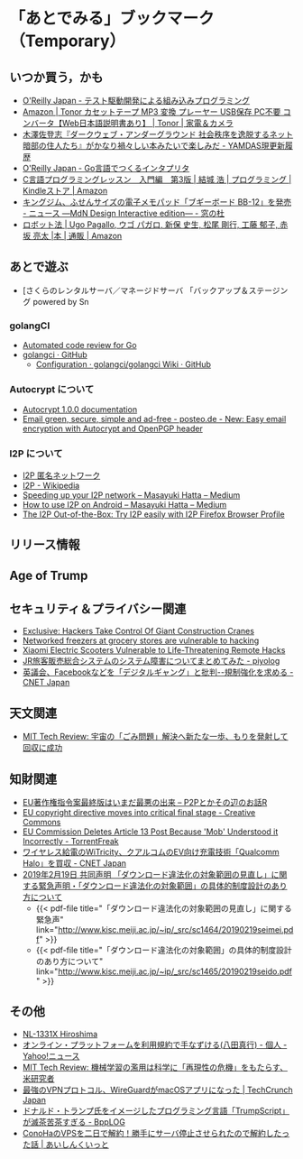 # 「あとでみる」ブックマーク（Temporary）

## いつか買う，かも

- [O'Reilly Japan - テスト駆動開発による組み込みプログラミング](https://www.oreilly.co.jp/books/9784873116143/)
- [Amazon | Tonor カセットテープ MP3 変換 プレーヤー USB保存 PC不要 コンバータ【Web日本語説明書あり】 | Tonor | 家電＆カメラ](https://www.amazon.co.jp/exec/obidos/ASIN/B01LZCE8J2/baldandersinf-22/)
- [木澤佐登志『ダークウェブ・アンダーグラウンド 社会秩序を逸脱するネット暗部の住人たち』がかなり禍々しい本みたいで楽しみだ - YAMDAS現更新履歴](http://d.hatena.ne.jp/yomoyomo/20181229/darkweb)
- [O'Reilly Japan - Go言語でつくるインタプリタ](https://www.oreilly.co.jp/books/9784873118222/)
- [C言語プログラミングレッスン　入門編　第3版 | 結城 浩 | プログラミング | Kindleストア | Amazon](https://www.amazon.co.jp/dp/B07MX3K72G/)
- [キングジム、ふせんサイズの電子メモパッド「ブギーボード BB-12」を発売 - ニュース ―MdN Design Interactive edition― - 窓の杜](https://forest.watch.impress.co.jp/docs/serial/newsbymdn/1165166.html)
- [ロボット法 | Ugo Pagallo, ウゴ パガロ, 新保 史生, 松尾 剛行, 工藤 郁子, 赤坂 亮太 |本 | 通販 | Amazon](https://www.amazon.co.jp/exec/obidos/ASIN/4326403454/baldandersinf-22/)

## あとで遊ぶ

- [さくらのレンタルサーバ／マネージドサーバ 「バックアップ＆ステージング powered by Sn

### golangCI

- [Automated code review for Go](https://golangci.com/)
- [golangci · GitHub](https://github.com/golangci)
    - [Configuration · golangci/golangci Wiki · GitHub](https://github.com/golangci/golangci/wiki/Configuration)

### Autocrypt について

- [Autocrypt 1.0.0 documentation](https://autocrypt.org/)
- [Email green, secure, simple and ad-free - posteo.de - New: Easy email encryption with Autocrypt and OpenPGP header](https://posteo.de/en/blog/new-easy-email-encryption-with-autocrypt-and-openpgp-header)

### I2P について

- [I2P 匿名ネットワーク](https://geti2p.net/ja/)
- [I2P - Wikipedia](https://ja.wikipedia.org/wiki/I2P)
- [Speeding up your I2P network – Masayuki Hatta – Medium](https://medium.com/@mhatta/speeding-up-your-i2p-network-c08ec9de225d)
- [How to use I2P on Android – Masayuki Hatta – Medium](https://medium.com/@mhatta/how-to-use-i2p-on-android-91dd379fdb65?fbclid=IwAR1kckWLLLJv1U_8-FIreYOm0rWJcckV_p_OUpolUFe_BH2G-4voDfDyyxk)
- [The I2P Out-of-the-Box: Try I2P easily with I2P Firefox Browser Profile](https://medium.com/@mhatta/the-i2p-out-of-the-box-try-i2p-easily-with-i2p-firefox-browser-profile-3649ab8e8ff2)


## リリース情報


## Age of Trump


## セキュリティ＆プライバシー関連

- [Exclusive: Hackers Take Control Of Giant Construction Cranes](https://www.forbes.com/sites/thomasbrewster/2019/01/15/exclusive-watch-hackers-take-control-of-giant-construction-cranes/#3ae2f5ac1d0a)
- [Networked freezers at grocery stores are vulnerable to hacking](https://www.engadget.com/2019/02/08/resource-data-management-thermostat-password-hack/)
- [Xiaomi Electric Scooters Vulnerable to Life-Threatening Remote Hacks](https://thehackernews.com/2019/02/xiaomi-electric-scooter-hack.html)
- [JR旅客販売総合システムのシステム障害についてまとめてみた - piyolog](https://piyolog.hatenadiary.jp/entry/2019/02/19/061140)
- [英議会、Facebookなどを「デジタルギャング」と批判--規制強化を求める - CNET Japan](https://japan.cnet.com/article/35132915/)

## 天文関連

- [MIT Tech Review: 宇宙の「ごみ問題」解決へ新たな一歩、もりを発射して回収に成功](https://www.technologyreview.jp/nl/watch-a-harpoon-successfully-spear-a-piece-of-space-junk/)

## 知財関連

- [EU著作権指令案最終版はいまだ最悪の出来 – P2Pとかその辺のお話R](https://p2ptk.org/copyright/1648)
- [EU copyright directive moves into critical final stage - Creative Commons](https://creativecommons.org/2019/02/18/eu-copyright-directive-moves-into-critical-final-stage/)
- [EU Commission Deletes Article 13 Post Because 'Mob' Understood it Incorrectly - TorrentFreak](https://torrentfreak.com/eu-commission-deletes-article-13-post-because-mob-understood-it-incorrectly-190218/)
- [ワイヤレス給電のWiTricity、クアルコムのEV向け充電技術「Qualcomm Halo」を買収 - CNET Japan](https://japan.cnet.com/article/35132881/)
- [2019年2月19日 共同声明 「ダウンロード違法化の対象範囲の見直し」に関する緊急声明・「ダウンロード違法化の対象範囲」の具体的制度設計のあり方について](http://www.kisc.meiji.ac.jp/~ip/20190219seimei.html)
    - {{< pdf-file title="「ダウンロード違法化の対象範囲の見直し」に関する緊急声" link="http://www.kisc.meiji.ac.jp/~ip/_src/sc1464/20190219seimei.pdf" >}}
    - {{< pdf-file title="「ダウンロード違法化の対象範囲」の具体的制度設計のあり方について" link="http://www.kisc.meiji.ac.jp/~ip/_src/sc1465/20190219seido.pdf" >}}

## その他

- [NL-1331X Hiroshima](https://events.ingress.com/NL1331/Hiroshima)
- [オンライン・プラットフォームを利用規約で手なずける(八田真行) - 個人 - Yahoo!ニュース](https://news.yahoo.co.jp/byline/hattamasayuki/20190215-00114911/)
- [MIT Tech Review: 機械学習の濫用は科学に「再現性の危機」をもたらす、米研究者](https://www.technologyreview.jp/nl/machine-learning-is-contributing-to-a-reproducibility-crisis-within-science/)
- [最強のVPNプロトコル、WireGuardがmacOSアプリになった  |  TechCrunch Japan](https://jp.techcrunch.com/2019/02/19/2019-02-18-vpn-protocol-wireguard-now-has-an-official-macos-app/)
- [ドナルド・トランプ氏をイメージしたプログラミング言語「TrumpScript」が滅茶苦茶すぎる - BppLOG](http://tkybpp.hatenablog.com/entry/2016/07/26/150000)
- [ConoHaのVPSを二日で解約！勝手にサーバ停止させられたので解約したった話 | あいしんくいっと](https://i-think-it.net/conoha-vps-server-shutdown-cancel/)

<!-- eof -->
